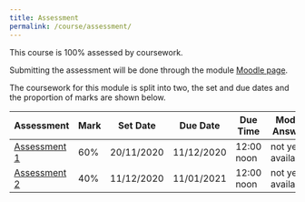 ```yaml
---
title: Assessment
permalink: /course/assessment/
---
```


This course is 100% assessed by coursework.

Submitting the assessment will be done through the module [Moodle page](moodle.yorksj.ac.uk/).

The coursework for this module is split into two, the set and due dates and the proportion of marks are shown below.

| Assessment                     | Mark | Set Date   | Due Date   | Due Time | Model Answer |
| ------------                   |----- | ---------  | ---------  | -------- | ------------ |
| [Assessment 1](../assessment1) | 60%  | 20/11/2020 | 11/12/2020 | 12:00 noon | not yet available |
| [Assessment 2](../assessment2) | 40%  | 11/12/2020 | 11/01/2021 | 12:00 noon | not yet available |
